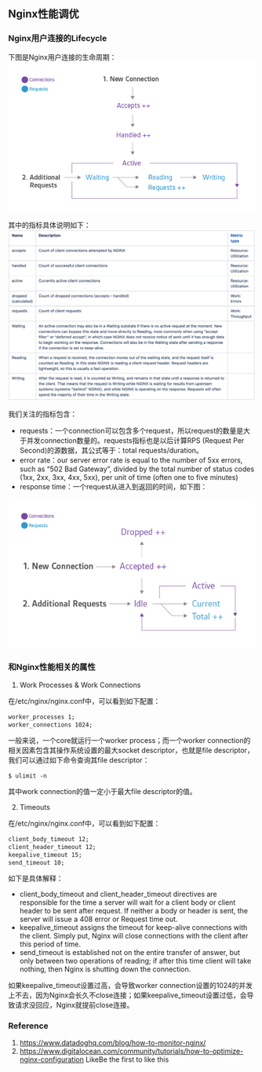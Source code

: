 ## Nginx性能调优

### Nginx用户连接的Lifecycle

下图是Nginx用户连接的生命周期：
![nginx-connection-diagram-2](./pix/nginx-connection-diagram-2.png)

其中的指标具体说明如下：
![table](./pix/table.png)

我们关注的指标包含：

* requests：一个connection可以包含多个request，所以request的数量是大于并发connection数量的。requests指标也是以后计算RPS (Request Per Second)的源数据，其公式等于：total requests/duration。
* error rate：our server error rate is equal to the number of 5xx errors, such as “502 Bad Gateway”, divided by the total number of status codes (1xx, 2xx, 3xx, 4xx, 5xx), per unit of time (often one to five minutes)
* response time：一个request从进入到返回的时间，如下图：

![nginx-plus-connection-diagram-2](./pix/nginx-plus-connection-diagram-2.png)

### 和Nginx性能相关的属性

1. Work Processes & Work Connections

在/etc/nginx/nginx.conf中，可以看到如下配置：
```
worker_processes 1;
worker_connections 1024;
```

一般来说，一个core就运行一个worker process；而一个worker connection的相关因素包含其操作系统设置的最大socket descriptor，也就是file descriptor，我们可以通过如下命令查询其file descriptor：
```
$ ulimit -n
```

其中work connection的值一定小于最大file descriptor的值。


2. Timeouts

在/etc/nginx/nginx.conf中，可以看到如下配置：

```
client_body_timeout 12;
client_header_timeout 12;
keepalive_timeout 15;
send_timeout 10;
```

如下是具体解释：

* client_body_timeout and client_header_timeout directives are responsible for the time a server will wait for a client body or client header to be sent after request. If neither a body or header is sent, the server will issue a 408 error or Request time out.
* keepalive_timeout assigns the timeout for keep-alive connections with the client. Simply put, Nginx will close connections with the client after this period of time.
* send_timeout is established not on the entire transfer of answer, but only between two operations of reading; if after this time client will take nothing, then Nginx is shutting down the connection.

如果keepalive_timeout设置过高，会导致worker connection设置的1024的并发上不去，因为Nginx会长久不close连接；如果keepalive_timeout设置过低，会导致请求没回应，Nginx就提前close连接。

### Reference
1. https://www.datadoghq.com/blog/how-to-monitor-nginx/
2. https://www.digitalocean.com/community/tutorials/how-to-optimize-nginx-configuration
LikeBe the first to like this
